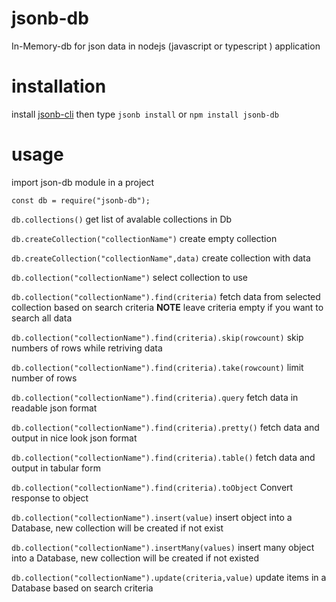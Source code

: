 # jsonb-db
In-Memory-db for json data in nodejs (javascript or typescript ) application

# installation
install [jsonb-cli](https://github.com/barakaally/jsonb-cli) then type
``jsonb install``
or
``npm install jsonb-db ``

# usage
import json-db module in a project

```const db = require("jsonb-db");```

```db.collections()``` get list of avalable collections in Db

```db.createCollection("collectionName")``` create empty collection

```db.createCollection("collectionName",data)``` create collection with data

```db.collection("collectionName")``` select collection to use

```db.collection("collectionName").find(criteria)``` fetch data from selected collection based on search criteria **NOTE** leave criteria                                                        empty if you want to search all data

```db.collection("collectionName").find(criteria).skip(rowcount)``` skip numbers of rows while retriving data

```db.collection("collectionName").find(criteria).take(rowcount)``` limit number of rows

```db.collection("collectionName").find(criteria).query``` fetch data in readable json format

```db.collection("collectionName").find(criteria).pretty()``` fetch data and output in  nice look json format 

```db.collection("collectionName").find(criteria).table()``` fetch data and output in  tabular form 

```db.collection("collectionName").find(criteria).toObject``` Convert response to object 

```db.collection("collectionName").insert(value)``` insert object into a Database, new collection will be created if not exist

```db.collection("collectionName").insertMany(values)``` insert many object into a Database, new collection will be created if not existed

```db.collection("collectionName").update(criteria,value)``` update items in a Database based on search criteria

